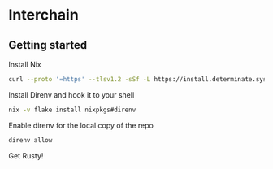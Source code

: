 # Interchain

## Getting started

Install Nix

``` sh
curl --proto '=https' --tlsv1.2 -sSf -L https://install.determinate.systems/nix | sh -s -- install
```

Install Direnv and hook it to your shell

``` sh
nix -v flake install nixpkgs#direnv
```

Enable direnv for the local copy of the repo

``` sh
direnv allow
```

Get Rusty!
